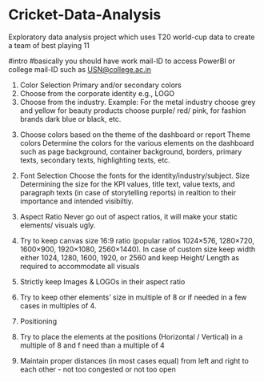 # Cricket-Data-Analysis
Exploratory data analysis project which uses T20 world-cup data to create a team of best playing 11


#intro
#basically you should have work mail-ID to access PowerBI or college mail-ID such as USN@college.ac.in

1. Color Selection
Primary and/or secondary colors
1. Choose from the corporate identity e.g., LOGO
2. Choose from the industry. Example: For the metal industry choose grey and yellow
for beauty products choose purple/ red/ pink, for fashion brands dark blue or black, etc.
3) Choose colors based on the theme of the dashboard or report
Theme colors
Determine the colors for the various elements on the dashboard such as page
background, container background, borders, primary texts, secondary texts,
highlighting texts, etc.

2. Font Selection
Choose the fonts for the identity/industry/subject.
Size
Determining the size for the KPI values, title text, value texts, and paragraph texts (in
case of storytelling reports) in realtion to their importance and intended visibiltiy.

3. Aspect Ratio
Never go out of aspect ratios, it will make your static elements/ visuals ugly.
1. Try to keep canvas size 16:9 ratio (popular ratios 1024×576, 1280×720, 1600×900,
1920×1080, 2560×1440). In case of custom size keep width either 1024, 1280, 1600,
1920, or 2560 and keep Height/ Length as required to accommodate all visuals
2. Strictly keep Images & LOGOs in their aspect ratio
3. Try to keep other elements’ size in multiple of 8 or if needed in a few cases in
multiples of 4.

4. Positioning
1. Try to place the elements at the positions (Horizontal / Vertical) in a multiple
of 8 and f need than a multiple of 4
2. Maintain proper distances (in most cases equal) from left and right to each
other - not too congested or not too open

